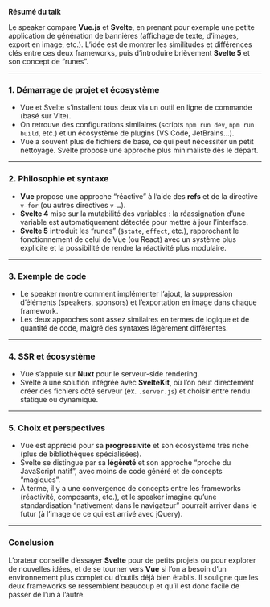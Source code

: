 <YoutubeVideoDetails video-id="O74I-gakQGw" video-title="Développement d’un générateur de bannières, Vue.js vs Svelte - Marc Bouvier - Vue.js Paris #26
" video-description="Vue.js Paris meetup #26 Sponsors: Mastering Pinia & Nx Host: Valtech">

**Résumé du talk**

Le speaker compare **Vue.js** et **Svelte**, en prenant pour exemple une petite application de génération de bannières (affichage de texte, d’images, export en image, etc.). L’idée est de montrer les similitudes et différences clés entre ces deux frameworks, puis d’introduire brièvement **Svelte 5** et son concept de “runes”.

---

### 1. Démarrage de projet et écosystème

- Vue et Svelte s’installent tous deux via un outil en ligne de commande (basé sur Vite).
- On retrouve des configurations similaires (scripts `npm run dev`, `npm run build`, etc.) et un écosystème de plugins (VS Code, JetBrains...).
- Vue a souvent plus de fichiers de base, ce qui peut nécessiter un petit nettoyage. Svelte propose une approche plus minimaliste dès le départ.

---

### 2. Philosophie et syntaxe

- **Vue** propose une approche “réactive” à l’aide des **refs** et de la directive `v-for` (ou autres directives `v-…`).
- **Svelte 4** mise sur la mutabilité des variables : la réassignation d’une variable est automatiquement détectée pour mettre à jour l’interface.
- **Svelte 5** introduit les “runes” (`$state`, `effect`, etc.), rapprochant le fonctionnement de celui de Vue (ou React) avec un système plus explicite et la possibilité de rendre la réactivité plus modulaire.

---

### 3. Exemple de code

- Le speaker montre comment implémenter l’ajout, la suppression d’éléments (speakers, sponsors) et l’exportation en image dans chaque framework.
- Les deux approches sont assez similaires en termes de logique et de quantité de code, malgré des syntaxes légèrement différentes.

---

### 4. SSR et écosystème

- Vue s’appuie sur **Nuxt** pour le serveur-side rendering.
- Svelte a une solution intégrée avec **SvelteKit**, où l’on peut directement créer des fichiers côté serveur (ex. `.server.js`) et choisir entre rendu statique ou dynamique.

---

### 5. Choix et perspectives

- Vue est apprécié pour sa **progressivité** et son écosystème très riche (plus de bibliothèques spécialisées).
- Svelte se distingue par sa **légèreté** et son approche “proche du JavaScript natif”, avec moins de code généré et de concepts “magiques”.
- À terme, il y a une convergence de concepts entre les frameworks (réactivité, composants, etc.), et le speaker imagine qu’une standardisation “nativement dans le navigateur” pourrait arriver dans le futur (à l’image de ce qui est arrivé avec jQuery).

---

### Conclusion

L’orateur conseille d’essayer **Svelte** pour de petits projets ou pour explorer de nouvelles idées, et de se tourner vers **Vue** si l’on a besoin d’un environnement plus complet ou d’outils déjà bien établis. Il souligne que les deux frameworks se ressemblent beaucoup et qu’il est donc facile de passer de l’un à l’autre.
</YoutubeVideoDetails>
